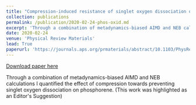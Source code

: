 ```yaml
---
title: "Compression-induced resistance of singlet oxygen dissociation on phosphorene"
collection: publications
permalink: /publication/2020-02-24-phos-oxid.md
excerpt: 'Through a combination of metadynamics-biased AIMD and NEB calculations I quantified the effect of compression towards preventing singlet oxygen dissociation on phosphorene. (This work was highlighted as an Editor's Suggestion)'
date: 2020-02-24
venue: 'Physical Review Materials'
lead: True
paperurl: 'https://journals.aps.org/prmaterials/abstract/10.1103/PhysRevMaterials.4.021001'
---
```


<a href='https://journals.aps.org/prmaterials/abstract/10.1103/PhysRevMaterials.4.021001'>Download paper here</a>

Through a combination of metadynamics-biased AIMD and NEB calculations I quantified the effect of compression towards preventing singlet oxygen dissociation on phosphorene. (This work was highlighted as an Editor's Suggestion)

